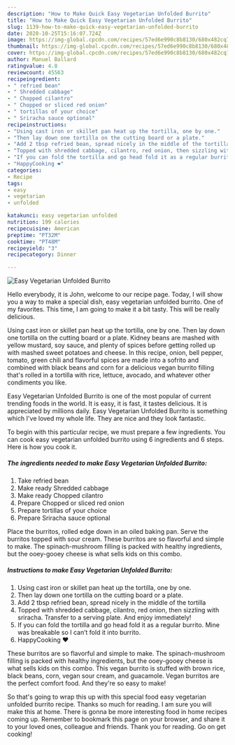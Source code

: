 ```yaml
---
description: "How to Make Quick Easy Vegetarian Unfolded Burrito"
title: "How to Make Quick Easy Vegetarian Unfolded Burrito"
slug: 1139-how-to-make-quick-easy-vegetarian-unfolded-burrito
date: 2020-10-25T15:16:07.724Z
image: https://img-global.cpcdn.com/recipes/57ed6e990c8b8130/680x482cq70/easy-vegetarian-unfolded-burrito-recipe-main-photo.jpg
thumbnail: https://img-global.cpcdn.com/recipes/57ed6e990c8b8130/680x482cq70/easy-vegetarian-unfolded-burrito-recipe-main-photo.jpg
cover: https://img-global.cpcdn.com/recipes/57ed6e990c8b8130/680x482cq70/easy-vegetarian-unfolded-burrito-recipe-main-photo.jpg
author: Manuel Ballard
ratingvalue: 4.8
reviewcount: 45563
recipeingredient:
- " refried bean"
- " Shredded cabbage"
- " Chopped cilantro"
- " Chopped or sliced red onion"
- " tortillas of your choice"
- " Sriracha sauce optional"
recipeinstructions:
- "Using cast iron or skillet pan heat up the tortilla, one by one."
- "Then lay down one tortilla on the cutting board or a plate."
- "Add 2 tbsp refried bean, spread nicely in the middle of the tortilla"
- "Topped with shredded cabbage, cilantro, red onion, then sizzling with sriracha. Transfer to a serving plate. And enjoy immediately!"
- "If you can fold the tortilla and go head fold it as a regular burrito. Mine was breakable so I can’t fold it into burrito."
- "HappyCooking ❤️"
categories:
- Recipe
tags:
- easy
- vegetarian
- unfolded

katakunci: easy vegetarian unfolded 
nutrition: 199 calories
recipecuisine: American
preptime: "PT32M"
cooktime: "PT48M"
recipeyield: "3"
recipecategory: Dinner

---
```



![Easy Vegetarian Unfolded Burrito](https://img-global.cpcdn.com/recipes/57ed6e990c8b8130/680x482cq70/easy-vegetarian-unfolded-burrito-recipe-main-photo.jpg)

Hello everybody, it is John, welcome to our recipe page. Today, I will show you a way to make a special dish, easy vegetarian unfolded burrito. One of my favorites. This time, I am going to make it a bit tasty. This will be really delicious.

Using cast iron or skillet pan heat up the tortilla, one by one. Then lay down one tortilla on the cutting board or a plate. Kidney beans are mashed with yellow mustard, soy sauce, and plenty of spices before getting rolled up with mashed sweet potatoes and cheese. In this recipe, onion, bell pepper, tomato, green chili and flavorful spices are made into a sofrito and combined with black beans and corn for a delicious vegan burrito filling that&#39;s rolled in a tortilla with rice, lettuce, avocado, and whatever other condiments you like.

Easy Vegetarian Unfolded Burrito is one of the most popular of current trending foods in the world. It is easy, it is fast, it tastes delicious. It is appreciated by millions daily. Easy Vegetarian Unfolded Burrito is something which I've loved my whole life. They are nice and they look fantastic.


To begin with this particular recipe, we must prepare a few ingredients. You can cook easy vegetarian unfolded burrito using 6 ingredients and 6 steps. Here is how you cook it.

<!--inarticleads1-->

##### The ingredients needed to make Easy Vegetarian Unfolded Burrito:

1. Take  refried bean
1. Make ready  Shredded cabbage
1. Make ready  Chopped cilantro
1. Prepare  Chopped or sliced red onion
1. Prepare  tortillas of your choice
1. Prepare  Sriracha sauce optional


Place the burritos, rolled edge down in an oiled baking pan. Serve the burritos topped with sour cream. These burritos are so flavorful and simple to make. The spinach-mushroom filling is packed with healthy ingredients, but the ooey-gooey cheese is what sells kids on this combo. 

<!--inarticleads2-->

##### Instructions to make Easy Vegetarian Unfolded Burrito:

1. Using cast iron or skillet pan heat up the tortilla, one by one.
1. Then lay down one tortilla on the cutting board or a plate.
1. Add 2 tbsp refried bean, spread nicely in the middle of the tortilla
1. Topped with shredded cabbage, cilantro, red onion, then sizzling with sriracha. Transfer to a serving plate. And enjoy immediately!
1. If you can fold the tortilla and go head fold it as a regular burrito. Mine was breakable so I can’t fold it into burrito.
1. HappyCooking ❤️


These burritos are so flavorful and simple to make. The spinach-mushroom filling is packed with healthy ingredients, but the ooey-gooey cheese is what sells kids on this combo. This vegan burrito is stuffed with brown rice, black beans, corn, vegan sour cream, and guacamole. Vegan burritos are the perfect comfort food. And they&#39;re so easy to make! 

So that's going to wrap this up with this special food easy vegetarian unfolded burrito recipe. Thanks so much for reading. I am sure you will make this at home. There is gonna be more interesting food in home recipes coming up. Remember to bookmark this page on your browser, and share it to your loved ones, colleague and friends. Thank you for reading. Go on get cooking!
